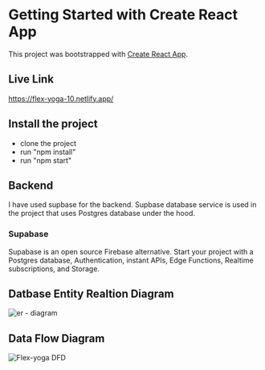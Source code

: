 # Getting Started with Create React App

This project was bootstrapped with [Create React App](https://github.com/facebook/create-react-app).

## Live Link
https://flex-yoga-10.netlify.app/

## Install the project
  - clone the project
  - run "npm install"
  - run "npm start"
  
## Backend

  I have used supbase for the backend. Supbase database service is used in the project that uses Postgres database under the hood.
  
  ### Supabase 
  Supabase is an open source Firebase alternative. Start your project with a Postgres database, Authentication, instant APIs, Edge Functions, Realtime       subscriptions, and Storage.
  
  

## Datbase Entity Realtion Diagram
![er - diagram](https://user-images.githubusercontent.com/58363443/207670490-02a9aca3-708c-4549-b569-4e4219187105.jpeg)


## Data Flow Diagram
![Flex-yoga DFD](https://user-images.githubusercontent.com/58363443/207670207-7ca87732-e400-41d1-a095-4d769a370b60.png)
